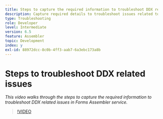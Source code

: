 ```yaml
---
title: Steps to capture the required information to troubleshoot DDX related issues
description: Capture required details to troubleshoot issues related to Assembler
type: Troubleshooting
role: Developer
level: Intermediate
version: 6.5
feature: Assembler
topic: Development
index: y
exl-id: 88972dcc-8c0b-4ff3-aab7-6a3ebc173a8b
---
```

# Steps to troubleshoot DDX related issues 

*This video walks through the steps to capture the required information to troubleshoot DDX related issues in Forms Assembler service.*

>[!VIDEO](https://video.tv.adobe.com/v/335517?quality=12&learn=on)
